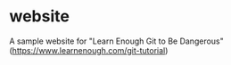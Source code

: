# website
A sample website for "Learn Enough Git to Be Dangerous" (https://www.learnenough.com/git-tutorial)
